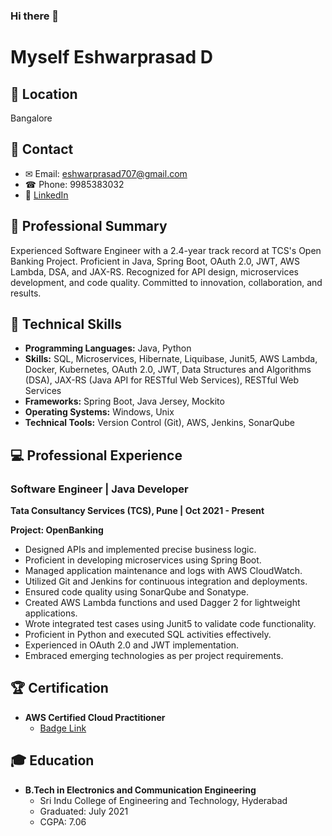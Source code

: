 ### Hi there 👋

<!--
**eshwarprasad09/eshwarprasad09** is a ✨ _special_ ✨ repository because its `README.md` (this file) appears on your GitHub profile.

Here are some ideas to get you started:

- 🔭 I’m currently working on ...
- 🌱 I’m currently learning ...
- 👯 I’m looking to collaborate on ...
- 🤔 I’m looking for help with ...
- 💬 Ask me about ...
- 📫 How to reach me: ...
- 😄 Pronouns: ...
- ⚡ Fun fact: ...
-->
# Myself Eshwarprasad D

## 📍 Location
Bangalore

## 📧 Contact
- ✉ Email: eshwarprasad707@gmail.com
- ☎ Phone: 9985383032
- 🔗 [LinkedIn](https://www.linkedin.com/in/eshwarprasad-d-35495a1b2/)

## 💼 Professional Summary
Experienced Software Engineer with a 2.4-year track record at TCS's Open Banking Project. Proficient in Java, Spring Boot, OAuth 2.0, JWT, AWS Lambda, DSA, and JAX-RS. Recognized for API design, microservices development, and code quality. Committed to innovation, collaboration, and results.

## 🚀 Technical Skills
- **Programming Languages:** Java, Python
- **Skills:** SQL, Microservices, Hibernate, Liquibase, Junit5, AWS Lambda, Docker, Kubernetes, OAuth 2.0, JWT, Data Structures and Algorithms (DSA), JAX-RS (Java API for RESTful Web Services), RESTful Web Services
- **Frameworks:** Spring Boot, Java Jersey, Mockito
- **Operating Systems:** Windows, Unix
- **Technical Tools:** Version Control (Git), AWS, Jenkins, SonarQube

## 💻 Professional Experience
### Software Engineer | Java Developer
**Tata Consultancy Services (TCS), Pune | Oct 2021 - Present**

**Project: OpenBanking**
- Designed APIs and implemented precise business logic.
- Proficient in developing microservices using Spring Boot.
- Managed application maintenance and logs with AWS CloudWatch.
- Utilized Git and Jenkins for continuous integration and deployments.
- Ensured code quality using SonarQube and Sonatype.
- Created AWS Lambda functions and used Dagger 2 for lightweight applications.
- Wrote integrated test cases using Junit5 to validate code functionality.
- Proficient in Python and executed SQL activities effectively.
- Experienced in OAuth 2.0 and JWT implementation.
- Embraced emerging technologies as per project requirements.

## 🏆 Certification
- **AWS Certified Cloud Practitioner**
  - [Badge Link](https://www.credly.com/badges/87bdc4f3-47b3-409e-b9e4-6958ee1a24a2/linked_in_profile)
 
## 🎓 Education
- **B.Tech in Electronics and Communication Engineering**
  - Sri Indu College of Engineering and Technology, Hyderabad
  - Graduated: July 2021
  - CGPA: 7.06
